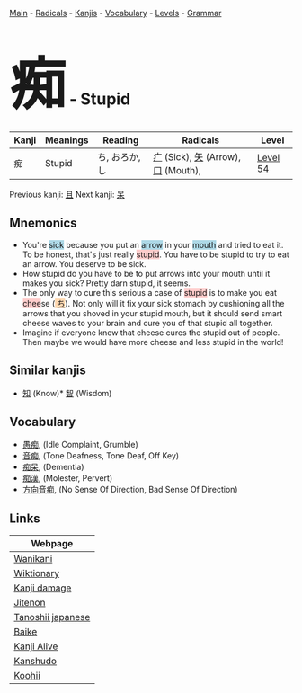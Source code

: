 <style> bigfont {font-size: 100px}</style>
[Main](../README.md) -
[Radicals](../radicals.md) -
[Kanjis](../kanjis.md) -
[Vocabulary](../vocabulary.md) -
[Levels](../levels.md) -
[Grammar](../grammar.md)
# <bigfont> 痴</bigfont> - Stupid 

| Kanji | Meanings | Reading | Radicals | Level |
| --- | --- | --- | --- | --- |
| 痴 | Stupid | ち, おろか, し | [疒](../radicals/疒.md) (Sick), [矢](../radicals/矢.md) (Arrow), [口](../radicals/口.md) (Mouth),  | [Level 54](../levels/wk_level54.md) |

Previous kanji: [且](且.md) Next kanji: [呆](呆.md) 

## Mnemonics
 * You're <span style="background-color:#ADD8E6"> sick</span> because you put an <span style="background-color:#ADD8E6"> arrow</span> in your <span style="background-color:#ADD8E6"> mouth</span> and tried to eat it. To be honest, that's just really <span style="background-color:#ffcccb"> stupid</span>. You have to be stupid to try to eat an arrow. You deserve to be sick.
* How stupid do you have to be to put arrows into your mouth until it makes you sick? Pretty darn stupid, it seems.
* The only way to cure this serious a case of <span style="background-color:#ffcccb"> stupid</span> is to make you eat <span style="background-color:#ffcccb"> chee</span>se (<span style="background-color:#fed8b1"> [ち](https://jisho.org/search/ち)</span>). Not only will it fix your sick stomach by cushioning all the arrows that you shoved in your stupid mouth, but it should send smart cheese waves to your brain and cure you of that stupid all together.
* Imagine if everyone knew that cheese cures the stupid out of people. Then maybe we would have more cheese and less stupid in the world!


## Similar kanjis
 * [知](知.md) (Know)* [智](智.md) (Wisdom)


## Vocabulary
 * [愚痴](../vocabulary/痴.md), (Idle Complaint, Grumble)
* [音痴](../vocabulary/痴.md), (Tone Deafness, Tone Deaf, Off Key)
* [痴呆](../vocabulary/痴.md), (Dementia)
* [痴漢](../vocabulary/痴.md), (Molester, Pervert)
* [方向音痴](../vocabulary/痴.md), (No Sense Of Direction, Bad Sense Of Direction)



## Links 

| Webpage |
| --- |
| [Wanikani          ](https://www.wanikani.com/kanji/痴) |
| [Wiktionary        ](https://en.wiktionary.org/wiki/痴) |
| [Kanji damage      ](http://www.kanjidamage.com/kanji/search?utf8=✓&q=痴) |
| [Jitenon           ](https://jitenon.com/kanji/痴) |
| [Tanoshii japanese ](https://www.tanoshiijapanese.com/dictionary/kanji.cfm?k=痴) |
| [Baike             ](https://baike.baidu.com/item/痴) |
| [Kanji Alive       ](https://app.kanjialive.com/痴) |
| [Kanshudo          ](https://www.kanshudo.com/searchmn?q=痴) |
| [Koohii            ](https://kanji.koohii.com/study/kanji/痴) |
